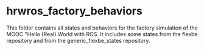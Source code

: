 # hrwros_factory_behaviors
This folder contains all states and behaviors for the factory simulation of the MOOC "Hello (Real) World with ROS.
It includes some states from the flexbe repository and from the generic_flexbe_states repository.
